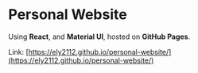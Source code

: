 # Personal Website

Using <strong>React</strong>, and <strong>Material UI</strong>, hosted on <strong>GitHub Pages</strong>.

Link: [https://ely2112.github.io/personal-website/](https://ely2112.github.io/personal-website/)
